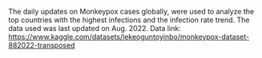 The daily updates on Monkeypox cases globally, were used to analyze the top countries with the highest infections and the infection rate trend. The data used was last updated on Aug. 2022.
Data link: https://www.kaggle.com/datasets/lekeoguntoyinbo/monkeypox-dataset-882022-transposed
